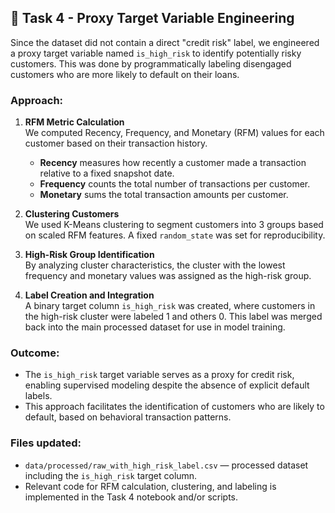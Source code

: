 ## 📌 Task 4 - Proxy Target Variable Engineering

Since the dataset did not contain a direct "credit risk" label, we engineered a proxy target variable named `is_high_risk` to identify potentially risky customers. This was done by programmatically labeling disengaged customers who are more likely to default on their loans.

### Approach:

1. **RFM Metric Calculation**  
   We computed Recency, Frequency, and Monetary (RFM) values for each customer based on their transaction history.  
   - **Recency** measures how recently a customer made a transaction relative to a fixed snapshot date.  
   - **Frequency** counts the total number of transactions per customer.  
   - **Monetary** sums the total transaction amounts per customer.

2. **Clustering Customers**  
   We used K-Means clustering to segment customers into 3 groups based on scaled RFM features. A fixed `random_state` was set for reproducibility.

3. **High-Risk Group Identification**  
   By analyzing cluster characteristics, the cluster with the lowest frequency and monetary values was assigned as the high-risk group.

4. **Label Creation and Integration**  
   A binary target column `is_high_risk` was created, where customers in the high-risk cluster were labeled 1 and others 0. This label was merged back into the main processed dataset for use in model training.

### Outcome:

- The `is_high_risk` target variable serves as a proxy for credit risk, enabling supervised modeling despite the absence of explicit default labels.
- This approach facilitates the identification of customers who are likely to default, based on behavioral transaction patterns.

### Files updated:

- `data/processed/raw_with_high_risk_label.csv` — processed dataset including the `is_high_risk` target column.
- Relevant code for RFM calculation, clustering, and labeling is implemented in the Task 4 notebook and/or scripts.
